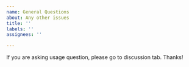 ```yaml
---
name: General Questions
about: Any other issues
title: ''
labels: ''
assignees: ''

---
```


If you are asking usage question, please go to discussion tab. Thanks! 
